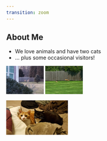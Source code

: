 ```yaml
---
transition: zoom
---
```


## About Me

- We love animals and have two cats
- ... plus some occasional visitors!

<div class="paragraph">
    <p>
        <span class="image">
            <img src="./images/deer.jpg" width="20%" />
        </span>
        <span class="image">
            <img src="./images/fox.jpg" width="20%" />
        </span>        
    </p>
</div>

<img src="./images/cats.jpg" width="33%" />